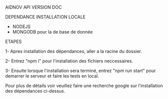 AIDNOV API VERSION DOC

DEPENDANCE INSTALLATION LOCALE
- NODEJS
- MONGODB pour la de base de donnée

ETAPES

1- Apres installation des dépendances, aller a la racine du dossier. 

2- Entrez "npm i" pour l'installation des fichiers neccessaires.

3- Ensuite lorsque l'installation sera terminé, entrez "npm run start" pour demarrer le serveur et faire les tests en local.

Pour plus de détails voir veuillez faire une recherche google sur l'installation des dépendances ci-dessus.
